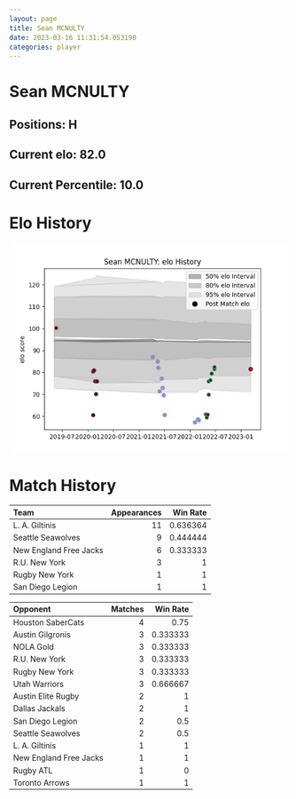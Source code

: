 ```yaml
---  
layout: page  
title: Sean MCNULTY  
date: 2023-03-16 11:31:54.053190  
categories: player  
---
```

# Sean MCNULTY

## Positions: H

## Current elo: 82.0

## Current Percentile: 10.0

# Elo History


![elo history](history_SeanMCNULTY.png)
# Match History


| Team                   |   Appearances |   Win Rate |
|:-----------------------|--------------:|-----------:|
| L. A. Giltinis         |            11 |   0.636364 |
| Seattle Seawolves      |             9 |   0.444444 |
| New England Free Jacks |             6 |   0.333333 |
| R.U. New York          |             3 |   1        |
| Rugby New York         |             1 |   1        |
| San Diego Legion       |             1 |   1        |

| Opponent               |   Matches |   Win Rate |
|:-----------------------|----------:|-----------:|
| Houston SaberCats      |         4 |   0.75     |
| Austin Gilgronis       |         3 |   0.333333 |
| NOLA Gold              |         3 |   0.333333 |
| R.U. New York          |         3 |   0.333333 |
| Rugby New York         |         3 |   0.333333 |
| Utah Warriors          |         3 |   0.666667 |
| Austin Elite Rugby     |         2 |   1        |
| Dallas Jackals         |         2 |   1        |
| San Diego Legion       |         2 |   0.5      |
| Seattle Seawolves      |         2 |   0.5      |
| L. A. Giltinis         |         1 |   1        |
| New England Free Jacks |         1 |   1        |
| Rugby ATL              |         1 |   0        |
| Toronto Arrows         |         1 |   1        |